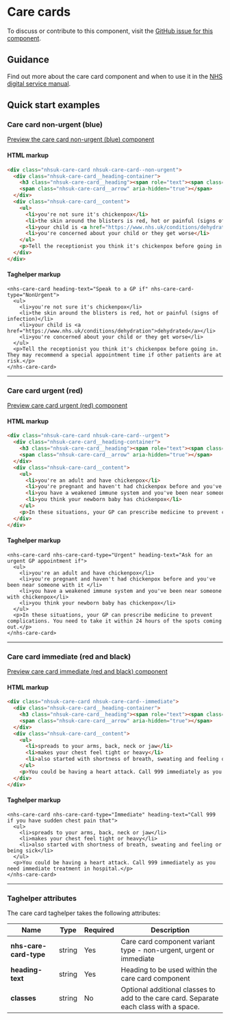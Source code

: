 ﻿# Care cards

To discuss or contribute to this component, visit the [GitHub issue for this component]().

## Guidance

Find out more about the care card component and when to use it in the [NHS digital service manual](https://beta.nhs.uk/service-manual/styles-components-patterns/care-cards).

## Quick start examples

### Care card non-urgent (blue)

[Preview the care card non-urgent (blue) component](https://dotnetcorefelpoc.azurewebsites.net/components/care-card-non-urgent)

#### HTML markup

```html
<div class="nhsuk-care-card nhsuk-care-card--non-urgent">
  <div class="nhsuk-care-card__heading-container">
    <h3 class="nhsuk-care-card__heading"><span role="text"><span class="nhsuk-u-visually-hidden">Non-urgent advice: </span>Speak to a GP if:</span></h3>
    <span class="nhsuk-care-card__arrow" aria-hidden="true"></span>
  </div>
  <div class="nhsuk-care-card__content">
    <ul>
      <li>you're not sure it's chickenpox</li>
      <li>the skin around the blisters is red, hot or painful (signs of infection)</li>
      <li>your child is <a href="https://www.nhs.uk/conditions/dehydration">dehydrated</a></li>
      <li>you're concerned about your child or they get worse</li>
    </ul>
    <p>Tell the receptionist you think it's chickenpox before going in. They may recommend a special appointment time if other patients are at risk.</p>
  </div>
</div>
```

#### Taghelper markup

```
<nhs-care-card heading-text="Speak to a GP if" nhs-care-card-type="NonUrgent">
  <ul>
    <li>you're not sure it's chickenpox</li>
    <li>the skin around the blisters is red, hot or painful (signs of infection)</li>
    <li>your child is <a href="https://www.nhs.uk/conditions/dehydration">dehydrated</a></li>
    <li>you're concerned about your child or they get worse</li>
  </ul>
  <p>Tell the receptionist you think it's chickenpox before going in. They may recommend a special appointment time if other patients are at risk.</p>
</nhs-care-card>
```

---

### Care card urgent (red)

[Preview care card urgent (red) component](https://dotnetcorefelpoc.azurewebsites.net/components/care-card-urgent)

#### HTML markup

```html
<div class="nhsuk-care-card nhsuk-care-card--urgent">
  <div class="nhsuk-care-card__heading-container">
    <h3 class="nhsuk-care-card__heading"><span role="text"><span class="nhsuk-u-visually-hidden">Urgent advice: </span>Ask for an urgent GP appointment if:</span></h3>
    <span class="nhsuk-care-card__arrow" aria-hidden="true"></span>
  </div>
  <div class="nhsuk-care-card__content">
    <ul>
      <li>you're an adult and have chickenpox</li>
      <li>you're pregnant and haven't had chickenpox before and you've been near someone with it </li>
      <li>you have a weakened immune system and you've been near someone with chickenpox</li>
      <li>you think your newborn baby has chickenpox</li>
    </ul>
    <p>In these situations, your GP can prescribe medicine to prevent complications. You need to take it within 24 hours of the spots coming out.</p>
  </div>
</div>
```

#### Taghelper markup

```
<nhs-care-card nhs-care-card-type="Urgent" heading-text="Ask for an urgent GP appointment if">
  <ul>
    <li>you're an adult and have chickenpox</li>
    <li>you're pregnant and haven't had chickenpox before and you've been near someone with it </li>
    <li>you have a weakened immune system and you've been near someone with chickenpox</li>
    <li>you think your newborn baby has chickenpox</li>
  </ul>
  <p>In these situations, your GP can prescribe medicine to prevent complications. You need to take it within 24 hours of the spots coming out.</p>
</nhs-care-card>
```

---

### Care card immediate (red and black)

[Preview care card immediate (red and black) component](https://dotnetcorefelpoc.azurewebsites.net/components/care-card-immediate)

#### HTML markup

```html
<div class="nhsuk-care-card nhsuk-care-card--immediate">
  <div class="nhsuk-care-card__heading-container">
    <h3 class="nhsuk-care-card__heading"><span role="text"><span class="nhsuk-u-visually-hidden">Immediate action required: </span>Call 999 if you have sudden chest pain that:</span></h3>
    <span class="nhsuk-care-card__arrow" aria-hidden="true"></span>
  </div>
  <div class="nhsuk-care-card__content">
    <ul>
      <li>spreads to your arms, back, neck or jaw</li>
      <li>makes your chest feel tight or heavy</li>
      <li>also started with shortness of breath, sweating and feeling or being sick</li>
    </ul>
    <p>You could be having a heart attack. Call 999 immediately as you need immediate treatment in hospital.</p>
  </div>
</div>
```

#### Taghelper markup

```
<nhs-care-card nhs-care-card-type="Immediate" heading-text="Call 999 if you have sudden chest pain that">
  <ul>
    <li>spreads to your arms, back, neck or jaw</li>
    <li>makes your chest feel tight or heavy</li>
    <li>also started with shortness of breath, sweating and feeling or being sick</li>
  </ul>
  <p>You could be having a heart attack. Call 999 immediately as you need immediate treatment in hospital.</p>
</nhs-care-card>
```

---

### Taghelper attributes

The care card taghelper takes the following attributes:

| Name                    | Type     | Required  | Description  |
| ------------------------|----------|-----------|--------------|
| **nhs-care-card-type**                | string   | Yes       | Care card component variant type - non-urgent, urgent or immediate |
| **heading-text**             | string   | Yes       | Heading to be used within the care card component |
| **classes**             | string   | No        | Optional additional classes to add to the care card. Separate each class with a space. |

